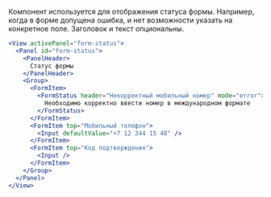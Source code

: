 Компонент используется для отображения статуса формы. Например, когда в форме допущена ошибка, и нет возможности
указать на конкретное поле. Заголовок и текст опциональны.

```jsx
<View activePanel="form-status">
  <Panel id="form-status">
    <PanelHeader>
      Статус формы
    </PanelHeader>
    <Group>
      <FormItem>
        <FormStatus header="Некорректный мобильный номер" mode="error">
          Необходимо корректно ввести номер в международном формате
        </FormStatus>
      </FormItem>
      <FormItem top="Мобильный телефон">
        <Input defaultValue="+7 12 344 15 48" />
      </FormItem>
      <FormItem top="Код подтверждения">
        <Input />
      </FormItem>
    </Group>
  </Panel>
</View>
```
